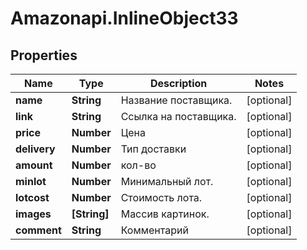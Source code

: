 # Amazonapi.InlineObject33

## Properties

Name | Type | Description | Notes
------------ | ------------- | ------------- | -------------
**name** | **String** | Название поставщика. | [optional] 
**link** | **String** | Ссылка на поставщика. | [optional] 
**price** | **Number** | Цена | [optional] 
**delivery** | **Number** | Тип доставки | [optional] 
**amount** | **Number** | кол-во | [optional] 
**minlot** | **Number** | Минимальный лот. | [optional] 
**lotcost** | **Number** | Стоимость лота. | [optional] 
**images** | **[String]** | Массив картинок. | [optional] 
**comment** | **String** | Комментарий | [optional] 


